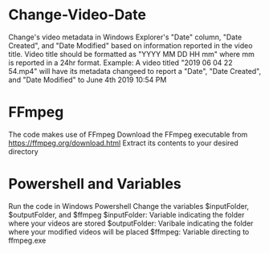 # Change-Video-Date
Change's video metadata in Windows Explorer's "Date" column, "Date Created", and "Date Modified" based on information reported in the video title. Video title should be formatted as "YYYY MM DD HH mm" where mm is reported in a 24hr format.
Example: A video titled "2019 06 04 22 54.mp4" will have its metadata changeed to report a "Date", "Date Created", and "Date Modified" to June 4th 2019 10:54 PM
# FFmpeg
The code makes use of FFmpeg
Download the FFmpeg executable from https://ffmpeg.org/download.html
Extract its contents to your desired directory
# Powershell and Variables
Run the code in Windows Powershell
Change the variables $inputFolder, $outputFolder, and $ffmpeg 
$inputFolder: Variable indicating the folder where your videos are stored
$outputFolder: Varibale indicating the folder where your modified videos will be placed
$ffmpeg: Variable directing to ffmpeg.exe
